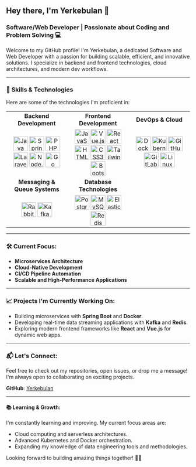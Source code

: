 ## Hey there, I'm Yerkebulan 👋

### Software/Web Developer | Passionate about Coding and Problem Solving 💻

Welcome to my GitHub profile! I'm Yerkebulan, a dedicated Software and Web Developer with a passion for building scalable, efficient, and innovative solutions. I specialize in backend and frontend technologies, cloud architectures, and modern dev workflows.

---

### 🚀 **Skills & Technologies**
Here are some of the technologies I'm proficient in:

<table style="width: 100%; border-collapse: collapse;">

  <!-- Header Row: Category Titles -->
  <tr>
    <td style="text-align: center; font-weight: bold; width: 33%;">Backend Development</td>
    <td style="text-align: center; font-weight: bold; width: 33%;">Frontend Development</td>
    <td style="text-align: center; font-weight: bold; width: 33%;">DevOps & Cloud</td>
  </tr>

  <!-- Row 1: Icons for each category -->
  <tr>
    <td style="text-align: center;">
      <img src="https://cdn.jsdelivr.net/gh/devicons/devicon/icons/java/java-original.svg" width="40" height="40" alt="Java">
      <img src="https://cdn.jsdelivr.net/gh/devicons/devicon/icons/spring/spring-original.svg" width="40" height="40" alt="Spring">
      <img src="https://cdn.jsdelivr.net/gh/devicons/devicon@latest/icons/php/php-original.svg" width="40" height="40" alt="PHP">
      <img src="https://cdn.jsdelivr.net/gh/devicons/devicon@latest/icons/laravel/laravel-original.svg" width="40" height="40" alt="Laravel">
      <img src="https://cdn.jsdelivr.net/gh/devicons/devicon/icons/nodejs/nodejs-original.svg" width="40" height="40" alt="Node.js">
      <img src="https://cdn.jsdelivr.net/gh/devicons/devicon@latest/icons/go/go-original.svg" width="40" height="40" alt="Go">
    </td>
    <td style="text-align: center;">
      <img src="https://cdn.jsdelivr.net/gh/devicons/devicon@latest/icons/javascript/javascript-original.svg" width="40" height="40" alt="JavaScript">
      <img src="https://cdn.jsdelivr.net/gh/devicons/devicon@latest/icons/vuejs/vuejs-original.svg" width="40" height="40" alt="Vue.js">
      <img src="https://cdn.jsdelivr.net/gh/devicons/devicon@latest/icons/react/react-original.svg" width="40" height="40" alt="React">
      <img src="https://cdn.jsdelivr.net/gh/devicons/devicon@latest/icons/html5/html5-original.svg" width="40" height="40" alt="HTML5">
      <img src="https://cdn.jsdelivr.net/gh/devicons/devicon@latest/icons/css3/css3-original.svg" width="40" height="40" alt="CSS3">
      <img src="https://cdn.jsdelivr.net/gh/devicons/devicon@latest/icons/tailwindcss/tailwindcss-original.svg" width="40" height="40" alt="TailwindCSS">
      <img src="https://cdn.jsdelivr.net/gh/devicons/devicon@latest/icons/bootstrap/bootstrap-original.svg" width="40" height="40" alt="Bootstrap">
    </td>
    <td style="text-align: center;">
      <img src="https://cdn.jsdelivr.net/gh/devicons/devicon/icons/docker/docker-original.svg" width="40" height="40" alt="Docker">
      <img src="https://cdn.jsdelivr.net/gh/devicons/devicon/icons/kubernetes/kubernetes-plain.svg" width="40" height="40" alt="Kubernetes">
      <img src="https://cdn.jsdelivr.net/gh/devicons/devicon/icons/github/github-original.svg" width="40" height="40" alt="GitHub">
      <img src="https://cdn.jsdelivr.net/gh/devicons/devicon/icons/gitlab/gitlab-original.svg" width="40" height="40" alt="GitLab">
      <img src="https://cdn.jsdelivr.net/gh/devicons/devicon/icons/linux/linux-original.svg" width="40" height="40" alt="Linux">
    </td>
  </tr>

  <!-- Row 2: Category Descriptions (e.g., Messaging & Queue Systems, Databases) -->
  <tr>
    <td style="text-align: center; font-weight: bold;">Messaging & Queue Systems</td>
    <td style="text-align: center; font-weight: bold;">Database Technologies</td>
    <td style="text-align: center; font-weight: bold;"></td> <!-- Empty cell for spacing -->
  </tr>

  <tr>
    <td style="text-align: center;">
      <img src="https://cdn.jsdelivr.net/gh/devicons/devicon@latest/icons/rabbitmq/rabbitmq-original.svg" width="40" height="40" alt="RabbitMQ">
      <img src="https://cdn.jsdelivr.net/gh/devicons/devicon/icons/apachekafka/apachekafka-original.svg" width="40" height="40" alt="Kafka">
    </td>
    <td style="text-align: center;">
      <img src="https://cdn.jsdelivr.net/gh/devicons/devicon/icons/postgresql/postgresql-original.svg" width="40" height="40" alt="PostgreSQL">
      <img src="https://cdn.jsdelivr.net/gh/devicons/devicon@latest/icons/mysql/mysql-original-wordmark.svg" width="40" height="40" alt="MySQL">
      <img src="https://cdn.jsdelivr.net/gh/devicons/devicon@latest/icons/elasticsearch/elasticsearch-original.svg" width="40" height="40" alt="Elasticsearch">
      <img src="https://cdn.jsdelivr.net/gh/devicons/devicon/icons/redis/redis-original.svg" width="40" height="40" alt="Redis">
    </td>
    <td style="text-align: center;"></td> <!-- Empty cell for spacing -->
  </tr>

</table>

---

### 🛠 **Current Focus**:
- **Microservices Architecture**
- **Cloud-Native Development**
- **CI/CD Pipeline Automation**
- **Scalable and High-Performance Applications**

---

### 📈 **Projects I'm Currently Working On**:
- Building microservices with **Spring Boot** and **Docker**.
- Developing real-time data streaming applications with **Kafka** and **Redis**.
- Exploring modern frontend frameworks like **React** and **Vue.js** for dynamic web apps.

---

### 📬 **Let's Connect**:
Feel free to check out my repositories, open issues, or drop me a message! I'm always open to collaborating on exciting projects.

**GitHub**: [Yerkebulan](https://github.com/Yerkebulan)

---

#### 📚 **Learning & Growth**:
I'm constantly learning and improving. My current focus areas are:
- Cloud computing and serverless architectures.
- Advanced Kubernetes and Docker orchestration.
- Expanding my knowledge of data engineering tools and methodologies.

Looking forward to building amazing things together! 👨‍💻
